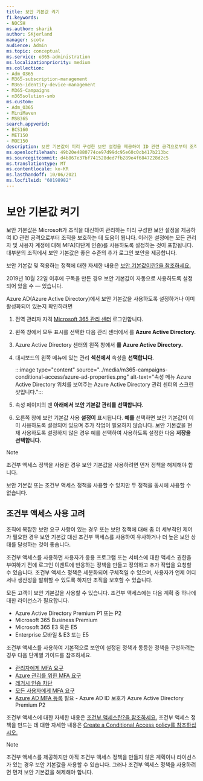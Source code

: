 ```yaml
---
title: 보안 기본값 켜기
f1.keywords:
- NOCSH
ms.author: sharik
author: SKjerland
manager: scotv
audience: Admin
ms.topic: conceptual
ms.service: o365-administration
ms.localizationpriority: medium
ms.collection:
- Adm_O365
- M365-subscription-management
- M365-identity-device-management
- M365-Campaigns
- m365solution-smb
ms.custom:
- Adm_O365
- MiniMaven
- MSB365
search.appverid:
- BCS160
- MET150
- MOE150
description: 보안 기본값이 미리 구성한 보안 설정을 제공하여 ID 관련 공격으로부터 조직을 보호하는 데 어떻게 도움이 될 수 있는지 확인합니다.
ms.openlocfilehash: 49b20e4880774ce97d99dc95e60c0cb417b213bc
ms.sourcegitcommit: d4b867e37bf741528ded7fb289e4f6847228d2c5
ms.translationtype: MT
ms.contentlocale: ko-KR
ms.lasthandoff: 10/06/2021
ms.locfileid: "60198982"
---
```

# <a name="turn-on-security-defaults"></a>보안 기본값 켜기

보안 기본값은 Microsoft가 조직을 대신하여 관리하는 미리 구성한 보안 설정을 제공하여 ID 관련 공격으로부터 조직을 보호하는 데 도움이 됩니다. 이러한 설정에는 모든 관리자 및 사용자 계정에 대해 MFA(다단계 인증)를 사용하도록 설정하는 것이 포함됩니다. 대부분의 조직에서 보안 기본값은 좋은 수준의 추가 로그인 보안을 제공합니다.

보안 기본값 및 적용하는 정책에 대한 자세한 내용은 [보안 기본값이란?을 참조하세요.](/azure/active-directory/fundamentals/concept-fundamentals-security-defaults)

2019년 10월 22일 이후에 구독을 만든 경우 보안 기본값이 자동으로 사용하도록 설정되어 있을 수 &mdash; 있습니다.

Azure AD(Azure Active Directory)에서 보안 기본값을 사용하도록 설정하거나 이미 활성화되어 있는지 확인하려면

1. 전역 관리자 자격 <a href="https://go.microsoft.com/fwlink/p/?linkid=2024339" target="_blank">Microsoft 365 관리 센터</a> 로그인합니다.

2. 왼쪽 창에서 모두  표시를 선택한 다음 관리 센터에서 를 **Azure Active Directory.**

3. Azure Active Directory 센터의 왼쪽 창에서 **를** **Azure Active Directory.**

4. 대시보드의 왼쪽 메뉴에 있는 관리 **섹션에서** 속성을 **선택합니다.**

    :::image type="content" source="../media/m365-campaigns-conditional-access/azure-ad-properties.png" alt-text="속성 메뉴 Azure Active Directory 위치를 보여주는 Azure Active Directory 관리 센터의 스크린샷입니다.":::

5. 속성 페이지의 맨 **아래에서** **보안 기본값 관리를 선택합니다.**

6. 오른쪽 창에 보안 기본값 사용 **설정이** 표시됩니다. **예를** 선택하면 보안 기본값이 이미 사용하도록 설정되어 있으며 추가 작업이 필요하지 않습니다. 보안 기본값을 현재 사용하도록 설정하지  않은 경우 예를 선택하여 사용하도록 설정한 다음 **저장을 선택합니다.**

> [!NOTE]
> 조건부 액세스 정책을 사용한 경우 보안 기본값을 사용하려면 먼저 정책을 해제해야 합니다.
>
> 보안 기본값 또는 조건부 액세스 정책을 사용할 수 있지만 두 정책을 동시에 사용할 수 없습니다.

## <a name="consider-using-conditional-access"></a>조건부 액세스 사용 고려

조직에 복잡한 보안 요구 사항이 있는 경우 또는 보안 정책에 대해 좀 더 세부적인 제어가 필요한 경우 보안 기본값 대신 조건부 액세스를 사용하여 유사하거나 더 높은 보안 상태를 달성하는 것이 좋습니다. 

조건부 액세스를 사용하면 사용자가 응용 프로그램 또는 서비스에 대한 액세스 권한을 부여하기 전에 로그인 이벤트에 반응하는 정책을 만들고 정의하고 추가 작업을 요청할 수 있습니다. 조건부 액세스 정책은 세분화되어 구체적일 수 있으며, 사용자가 언제 어디서나 생산성을 발휘할 수 있도록 하지만 조직을 보호할 수 있습니다.

모든 고객이 보안 기본값을 사용할 수 있습니다. 조건부 액세스에는 다음 계획 중 하나에 대한 라이선스가 필요합니다.

- Azure Active Directory Premium P1 또는 P2
- Microsoft 365 Business Premium
- Microsoft 365 E3 혹은 E5
- Enterprise 모바일 & E3 또는 E5

조건부 액세스를 사용하여 기본적으로 보안이 설정된 정책과 동등한 정책을 구성하려는 경우 다음 단계별 가이드를 참조하세요.

- [관리자에게 MFA 요구](/azure/active-directory/conditional-access/howto-conditional-access-policy-admin-mfa)
- [Azure 관리를 위한 MFA 요구](/azure/active-directory/conditional-access/howto-conditional-access-policy-azure-management)
- [레거시 인증 차단](/azure/active-directory/conditional-access/howto-conditional-access-policy-block-legacy)
- [모든 사용자에게 MFA 요구](/azure/active-directory/conditional-access/howto-conditional-access-policy-all-users-mfa)
- [Azure AD MFA 등록](/azure/active-directory/identity-protection/howto-identity-protection-configure-mfa-policy) 필요 - Azure AD ID 보호가 Azure Active Directory Premium P2

조건부 액세스에 대한 자세한 내용은 [조건부 액세스란?을 참조하세요.](/azure/active-directory/conditional-access/overview) 조건부 액세스 정책을 만드는 데 대한 자세한 내용은 [Create a Conditional Access policy를 참조하십시오.](/azure/active-directory/authentication/tutorial-enable-azure-mfa#create-a-conditional-access-policy)

> [!NOTE]
> 조건부 액세스를 제공하지만 아직 조건부 액세스 정책을 만들지 않은 계획이나 라이선스가 있는 경우 보안 기본값을 사용할 수 있습니다. 그러나 조건부 액세스 정책을 사용하려면 먼저 보안 기본값을 해제해야 합니다.
